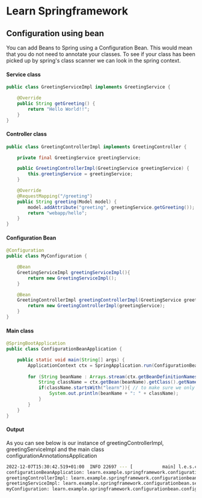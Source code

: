 # Learn Springframework

## Configuration using bean

You can add Beans to Spring using a Configuration Bean. This would mean that you do not need to annotate your classes. 
To see if your class has been picked up by spring's class scanner we can look in the spring context.

#### Service class
```java
public class GreetingServiceImpl implements GreetingService {

    @Override
    public String getGreeting() {
        return "Hello World!!";
    }
}
```

#### Controller class
```java
public class GreetingControllerImpl implements GreetingController {

    private final GreetingService greetingService;

    public GreetingControllerImpl(GreetingService greetingService) {
        this.greetingService = greetingService;
    }

    @Override
    @RequestMapping("/greeting")
    public String greeting(Model model) {
        model.addAttribute("greeting", greetingService.getGreeting());
        return "webapp/hello";
    }
}
```


#### Configuration Bean
```java
@Configuration
public class MyConfiguration {

    @Bean
    GreetingServiceImpl greetingServiceImpl(){
        return new GreetingServiceImpl();
    }

    @Bean
    GreetingControllerImpl greetingControllerImpl(GreetingService greetingService) {
        return new GreetingControllerImpl(greetingService);
    }
}
```

#### Main class
```java
@SpringBootApplication
public class ConfigurationBeanApplication {

    public static void main(String[] args) {
        ApplicationContext ctx = SpringApplication.run(ConfigurationBeanApplication.class, args);
        
        for (String beanName : Arrays.stream(ctx.getBeanDefinitionNames()).sorted().toList()) {
            String className = ctx.getBean(beanName).getClass().getName();
            if(className.startsWith("learn")){ // to make sure we only look at our apps beans and not the internal spring beans
                System.out.println(beanName + ": " + className);
            }
        }
    }
}
```

#### Output
As you can see below is our instance of greetingControllerImpl, greetingServiceImpl and the main class configurationAnnotationsApplication 
```bash
2022-12-07T15:30:42.519+01:00  INFO 22697 --- [           main] l.e.s.c.ConfigurationBeanApplication     : Started ConfigurationBeanApplication in 1.538 seconds (process running for 2.012)
configurationBeanApplication: learn.example.springframework.configurationbean.ConfigurationBeanApplication$$SpringCGLIB$$0
greetingControllerImpl: learn.example.springframework.configurationbean.controllers.GreetingControllerImpl
greetingServiceImpl: learn.example.springframework.configurationbean.services.GreetingServiceImpl
myConfiguration: learn.example.springframework.configurationbean.config.MyConfiguration$$SpringCGLIB$$0
```